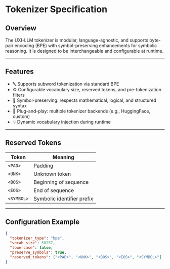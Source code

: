 # Tokenizer Specification

## Overview

The UXI-LLM tokenizer is modular, language-agnostic, and supports byte-pair encoding (BPE) with symbol-preserving enhancements for symbolic reasoning. It is designed to be interchangeable and configurable at runtime.

---

## Features

- 🔤 Supports subword tokenization via standard BPE
- ⚙️ Configurable vocabulary size, reserved tokens, and pre-tokenization filters
- 🧠 Symbol-preserving: respects mathematical, logical, and structured syntax
- 🧩 Plug-and-play: multiple tokenizer backends (e.g., HuggingFace, custom)
- 💡 Dynamic vocabulary injection during runtime

---

## Reserved Tokens

| Token         | Meaning                     |
|---------------|-----------------------------|
| `<PAD>`       | Padding                     |
| `<UNK>`       | Unknown token               |
| `<BOS>`       | Beginning of sequence       |
| `<EOS>`       | End of sequence             |
| `<SYMBOL>`    | Symbolic identifier prefix  |

---

## Configuration Example

```json
{
  "tokenizer_type": "bpe",
  "vocab_size": 50257,
  "lowercase": false,
  "preserve_symbols": true,
  "reserved_tokens": ["<PAD>", "<UNK>", "<BOS>", "<EOS>", "<SYMBOL>"]
}
